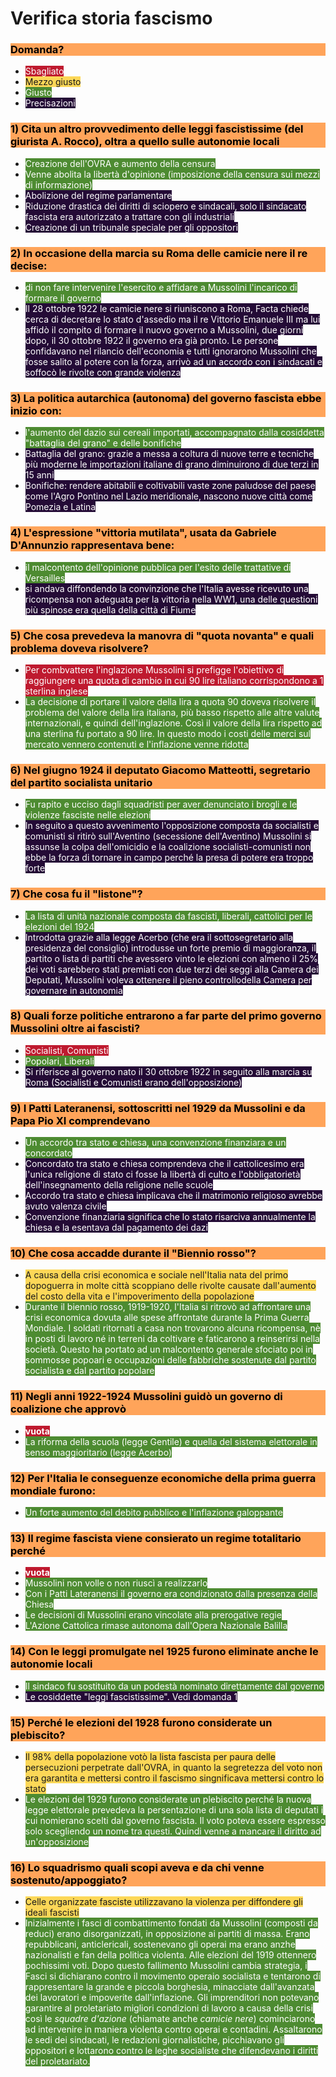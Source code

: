 <style type="text/css">
	.ok
	{
		background-color:#4D8B31;
		color:white;
	}
	.no
	{
		background-color:#BF1A2F;
		color:white;
	}
	.ni
	{
		background-color:#FCD757;
	}
	.do/*manda*/
	{
		background-color:#ffa45a;
		color:black;
		transition: 0.2s;
	}
	.do:hover
	{
		background-color:#136F63;
		color: white;
	}
	.pr/*ecisazione*/
	{
		background-color: #240B36;
		color:white;
		transition: 0.2s;
	}
	.pr:hover
	{
		background-color: #8B55A8;
	}
</style>

<!--### )
- <span class=""></span>-->

# Verifica storia fascismo

### <div class="do">Domanda?</div>
- <span class="no">Sbagliato</span>
- <span class="ni">Mezzo giusto</span>
- <span class="ok">Giusto</span>
- <span class="pr">Precisazioni</span>

### <div class="do">1) Cita un altro provvedimento delle leggi fascistissime (del giurista A. Rocco), oltra a quello sulle autonomie locali</div>
- <span class="ok">Creazione dell'OVRA e aumento della censura</span>
- <span class="ok">Venne abolita la libertà d'opinione (imposizione della censura sui mezzi di informazione)</span>
- <span class="pr">Abolizione del regime parlamentare</span>
- <span class="pr">Riduzione drastica dei diritti di sciopero e sindacali, solo il sindacato fascista era autorizzato a trattare con gli industriali</span>
- <span class="pr">Creazione di un tribunale speciale per gli oppositori</span>

### <div class="do">2) In occasione della marcia su Roma delle camicie nere il re decise:</div>
- <span class="ok">di non fare intervenire l'esercito e affidare a Mussolini l'incarico di formare il governo</span>
- <span class="pr"> Il 28 ottobre 1922 le camicie nere si riuniscono a Roma, Facta chiede cerca di decretare lo stato d'assedio ma il re Vittorio Emanuele III ma lui affidò il compito di formare il nuovo governo a Mussolini, due giorni dopo, il 30 ottobre 1922 il governo era già pronto. Le persone confidavano nel rilancio dell'economia e tutti ignorarono Mussolini che fosse salito al potere con la forza, arrivò ad un accordo con i sindacati e soffocò le rivolte con grande violenza</span>

### <div class="do">3) La politica autarchica (autonoma) del governo fascista ebbe inizio con:</div>
- <span class="ok">l'aumento del dazio sui cereali importati, accompagnato dalla cosiddetta "battaglia del grano" e delle bonifiche</span>
- <span class="pr">Battaglia del grano: grazie a messa a coltura di nuove terre e tecniche più moderne le importazioni italiane di grano diminuirono di due terzi in 15 anni</span>
- <span class="pr">Bonifiche: rendere abitabili e coltivabili vaste zone paludose del paese come l'Agro Pontino nel Lazio meridionale, nascono nuove città come Pomezia e Latina</span>

### <div class="do">4) L'espressione "vittoria mutilata", usata da Gabriele D'Annunzio rappresentava bene:</div>
- <span class="ok">il malcontento dell'opinione pubblica per l'esito delle trattative di Versailles</span>
- <span class="pr">si andava diffondendo la convinzione che l'Italia avesse ricevuto una ricompensa non adeguata per la vittoria nella WW1, una delle questioni più spinose era quella della città di Fiume</span>

### <div class="do">5) Che cosa prevedeva la manovra di "quota novanta" e quali problema doveva risolvere?</div>
- <span class="no">Per combvattere l'inglazione Mussolini si prefigge l'obiettivo di raggiungere una quota di cambio in cui 90 lire italiano corrispondono a 1 sterlina inglese</span>
- <span class="ok">La decisione di portare il valore della lira a quota 90 doveva risolvere il problema del valore della lira italiana, più basso rispetto alle altre valute internazionali, e quindi dell'inglazione. Così il valore della lira rispetto ad una sterlina fu portato a 90 lire. In questo modo i costi delle merci sul mercato vennero contenuti e l'inflazione venne ridotta</span>

### <div class="do">6) Nel giugno 1924 il deputato Giacomo Matteotti, segretario del partito socialista unitario</div>
- <span class="ok">Fu rapito e ucciso dagli squadristi per aver denunciato i brogli e le violenze fasciste nelle elezioni</span>
- <span class="pr">In seguito a questo avvenimento l'opposizione composta da socialisti e comunisti si ritirò sull'Aventino (secessione dell'Aventino) Mussolini si assunse la colpa dell'omicidio e la coalizione socialisti-comunisti non ebbe la forza di tornare in campo perché la presa di potere era troppo forte</span>

### <div class="do">7) Che cosa fu il "listone"?</div>
- <span class="ok">La lista di unità nazionale composta da fascisti, liberali, cattolici per le elezioni del 1924</span>
- <span class="pr">Introdotta grazie alla legge Acerbo (che era il sottosegretario alla presidenza del consiglio) introdusse un forte premio di maggioranza, il partito o lista di partiti che avessero vinto le elezioni con almeno il 25% dei voti sarebbero stati premiati con due terzi dei seggi alla Camera dei Deputati, Mussolini voleva ottenere il pieno controllodella Camera per governare in autonomia</span>

### <div class="do">8) Quali forze politiche entrarono a far parte del primo governo Mussolini oltre ai fascisti?</div>
- <span class="no">Socialisti, Comunisti</span>
- <span class="ok">Popolari, Liberali</span>
- <span class="pr">Si riferisce al governo nato il 30 ottobre 1922 in seguito alla marcia su Roma (Socialisti e Comunisti erano dell'opposizione)</span>

### <div class="do">9) I Patti Lateranensi, sottoscritti nel 1929 da Mussolini e da Papa Pio XI comprendevano</div>
- <span class="ok">Un accordo tra stato e chiesa, una convenzione finanziara e un concordato</span>
- <span class="pr">Concordato tra stato e chiesa comprendeva che il cattolicesimo era l'unica religione di stato ci fosse la libertà di culto e l'obbligatorietà dell'insegnamento della religione nelle scuole</span>
- <span class="pr">Accordo tra stato e chiesa implicava che il matrimonio religioso avrebbe avuto valenza civile</span>
- <span class="pr">Convenzione finanziaria significa che lo stato risarciva annualmente la chiesa e la esentava dal pagamento dei dazi</span>

### <div class="do">10) Che cosa accadde durante il "Biennio rosso"?</div>
- <span class="ni">A causa della crisi economica e sociale nell'Italia nata del primo dopoguerra in molte città scoppiano delle rivolte causate dall'aumento del costo della vita e l'impoverimento della popolazione</span>
- <span class="ok">Durante il biennio rosso, 1919-1920, l'Italia si ritrovò ad affrontare una crisi economica dovuta alle spese affrontate durante la Prima Guerra Mondiale. I soldati ritornati a casa non trovarono alcuna ricompensa, nè in posti di lavoro né in terreni da coltivare e faticarono a reinserirsi nella società. Questo ha portato ad un malcontento generale sfociato poi in sommosse popoari e occupazioni delle fabbriche sostenute dal partito socialista e dal partito popolare</span>

### <div class="do">11) Negli anni 1922-1924 Mussolini guidò un governo di coalizione che approvò</div>
- <span class="no">**vuota**</span>
- <span class="ok">La riforma della scuola (legge Gentile) e quella del sistema elettorale in senso maggioritario (legge Acerbo)</span>

### <div class="do">12) Per l'Italia le conseguenze economiche della prima guerra mondiale furono:</div>
- <span class="ok">Un forte aumento del debito pubblico e l'inflazione galoppante</span>

### <div class="do">13) Il regime fascista viene consierato un regime totalitario perché</div>
- <span class="no">**vuota**</span>
- <span class="ok">Mussolini non volle o non riuscì a realizzarlo</span>
- <span class="ok">Con i Patti Lateranensi il governo era condizionato dalla presenza della Chiesa</span>
- <span class="ok">Le decisioni di Mussolini erano vincolate alla prerogative regie</span>
- <span class="ok">L'Azione Cattolica rimase autonoma dall'Opera Nazionale Balilla</span>

### <div class="do">14) Con le leggi promulgate nel 1925 furono eliminate anche le autonomie locali</div>
- <span class="ok">Il sindaco fu sostituito da un podestà nominato direttamente dal governo</span>
- <span class="pr">Le cosiddette "leggi fascistissime". Vedi domanda 1</span>

### <div class="do">15) Perché le elezioni del 1928 furono considerate un plebiscito?</div>
- <span class="ni">Il 98% della popolazione votò la lista fascista per paura delle persecuzioni perpetrate dall'OVRA, in quanto la segretezza del voto non era garantita e mettersi contro il fascismo singnificava mettersi contro lo stato</span>
- <span class="ok">Le elezioni del 1929 furono considerate un plebiscito perché la nuova legge elettorale prevedeva la persentazione di una sola lista di deputati i cui nomierano scelti dal governo fascista. Il voto poteva essere espresso solo scegliendo un nome tra questi. Quindi venne a mancare il diritto ad un'opposizione</span>

### <div class="do">16) Lo squadrismo quali scopi aveva e da chi venne sostenuto/appoggiato?</div>
- <span class="ni">Celle organizzate fasciste utilizzavano la violenza per diffondere gli ideali fascisti</span>
- <span class="ok">Inizialmente i fasci di combattimento fondati da Mussolini (composti da reduci) erano disorganizzati, in opposizione ai partiti di massa. Erano repubblicani, anticlericali, sostenevano gli operai ma erano anzhe nazionalisti e fan della politica violenta. Alle elezioni del 1919 ottennero pochissimi voti. Dopo questo fallimento Mussolini cambia strategia, i Fasci si dichiarano contro il movimento operaio socialista e tentarono di rappresentare la grande e piccola borghesia, minacciate dall'avanzata dei lavoratori e impoverite dall'inflazione. Gli imprenditori non potevano garantire al proletariato migliori condizioni di lavoro a causa della crisi così le *squadre d'azione* (chiamate anche *camicie nere*) cominciarono ad intervenire in maniera violenta contro operai e contadini. Assaltarono le sedi dei sindacati, le redazioni giornalistiche, picchiavano gli oppositori e lottarono contro le leghe socialiste che difendevano i diritti del proletariato.</span>